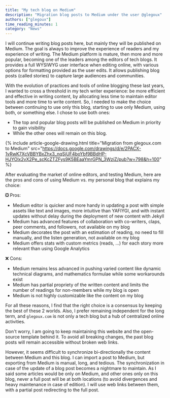 ```yaml
---
title: "My tech blog on Medium"
description: "Migration blog posts to Medium under the user @glegoux"
authors: ["glegoux"]
time_reading_minutes: 1
category: "News"
---
```


I will continue writing blog posts here, but mainly they will be published on Medium. The goal is always to improve the experience of readers and my experience of writing. The Medium platform is mature, then more and more popular, becoming one of the leaders among the editors of tech blogs. It provides a full WYSIWYG user interface when editing online, with various options for formatting provided as the user edits. It allows publishing blog posts (called stories) to capture large audiences and communities.

With the evolution of practices and tools of online blogging these last years, I wanted to cross a threshold in my tech writer experience: be more efficient and effective in writing content, by allocating less time to maintain editor tools and more time to write content. So, I needed to make the choice between continuing to use only this blog, starting to use only Medium, using both, or something else. I chose to use both ones:

* The top and popular blog posts will be published on Medium in priority to gain visibility
* While the other ones will remain on this blog.

{% include article-google-drawing.html title="Migration from glegoux.com to Medium" src="https://docs.google.com/drawings/d/e/2PACX-1vRwK7XcVBBYBxZhx3_nqSjUF4boYbf9BBdHP-HJYOlx2vX2Pe_scKcZTZFys9K5BEaaYmrGPN_3WziZ/pub?w=798&h=100" %}

After evaluating the market of online editors, and testing Medium, here are the pros and cons of using Medium vs. my personal blog that explains my choice:

❎ Pros:  
* Medium editor is quicker and more handy in updating a post with simple assets like text and images, more intuitive than YAFIYGI, and with instant updates without delay during the deployment of new content with Jekyll  
* Medium has advanced features of collaboration with co-writers, claps, peer comments, and followers, not available on my blog
* Medium decorates the post with an estimation of reading, no need to fill manually, and the listen generation, not available on my blog
* Medium offers stats with custom metrics (reads, ...) for each story more relevant than using Google Analytics

❌ Cons:  
* Medium remains less advanced in pushing varied content like dynamic technical diagrams, and mathematics formulae while some workarounds exist 
* Medium has partial propriety of the written content and limits the number of readings for non-members while my blog is open
* Medium is not highly customizable like the content on my blog

For all these reasons, I find that the right choice is a consensus by keeping the best of these 2 worlds. Also, I prefer remaining independent for the long term, and `glegoux.com` is not only a tech blog but a hub of centralized online activities.

Don't worry, I am going to keep maintaining this website and the open-source template behind it. To avoid all breaking changes, the past blog posts will remain accessible without broken web links. 

However, it seems difficult to synchronize bi-directionally the content between Medium and this blog. I can import a post to Medium, but exporting from Medium is manual, long, and tedious. The synchronization in case of the update of a blog post becomes a nightmare to maintain. As I said some articles would be only on Medium, and other ones only on this blog, never a full post will be at both locations (to avoid divergences and heavy maintenance in case of edition). I will use web links between them, with a partial post redirecting to the full post.

<div style="height: 500px"></div>
